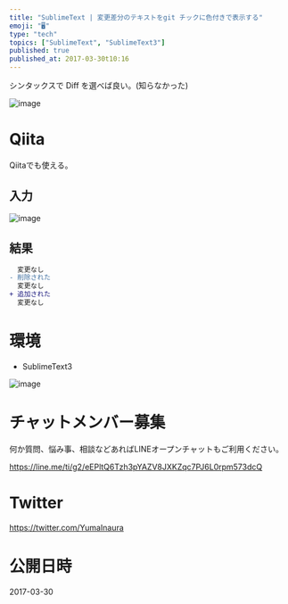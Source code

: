 ```yaml
---
title: "SublimeText | 変更差分のテキストをgit チックに色付きで表示する"
emoji: "🖥"
type: "tech"
topics: ["SublimeText", "SublimeText3"]
published: true
published_at: 2017-03-30t10:16
---
```


シンタックスで Diff を選べば良い。(知らなかった)

![image](https://qiita-image-store.s3.amazonaws.com/0/89618/284385ab-054e-dbb8-09af-7e187cd6b453.png)

# Qiita

Qiitaでも使える。

## 入力

![image](https://qiita-image-store.s3.amazonaws.com/0/89618/1d9fb875-f3f1-e109-7aea-bfdf8964ccc9.png)

## 結果

```diff
  変更なし
- 削除された
  変更なし
+ 追加された
  変更なし
```

# 環境

- SublimeText3

![image](https://qiita-image-store.s3.amazonaws.com/0/89618/33df3187-c212-df8d-9242-e5ed5bf0c6a1.png)








<!-- Update From Qiita API -->

# チャットメンバー募集


何か質問、悩み事、相談などあればLINEオープンチャットもご利用ください。

https://line.me/ti/g2/eEPltQ6Tzh3pYAZV8JXKZqc7PJ6L0rpm573dcQ





# Twitter


https://twitter.com/YumaInaura


<!-- Update From Qiita API -->



# 公開日時

2017-03-30
